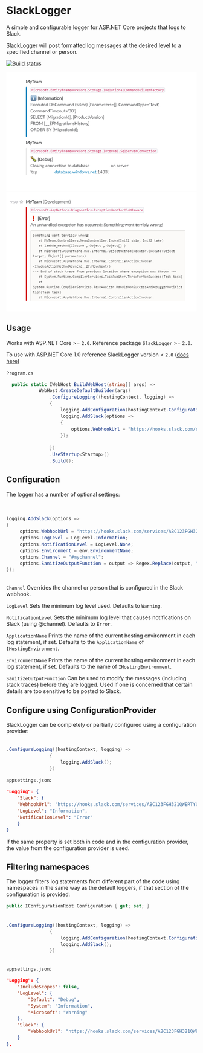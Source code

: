 # SlackLogger
A simple and configurable logger for ASP.NET Core projects that logs to Slack.

SlackLogger will post formatted log messages at the desired level to a specified channel or person.

[![Build status](https://ci.appveyor.com/api/projects/status/xirkw5ma3prrs70t?svg=true)](https://ci.appveyor.com/project/SeverinSverdvik/slacklogger)

![Example log message](/documentation/logexample.png)
![Example log message](/documentation/exceptionexample.png)

## Usage
Works with ASP.NET Core >= `2.0`. Reference package `SlackLogger` >= `2.0`. 

To use with ASP.NET Core 1.0 reference SlackLogger version < `2.0` ([docs here](https://github.com/severisv/SlackLogger/tree/f00cabfddaec673e35201f9ebeff6b5dd927972a))

`Program.cs`
```cs
  public static IWebHost BuildWebHost(string[] args) =>
            WebHost.CreateDefaultBuilder(args)
                .ConfigureLogging((hostingContext, logging) =>
                {
                    logging.AddConfiguration(hostingContext.Configuration.GetSection("Logging"));
                    logging.AddSlack(options =>
                    {
                        options.WebhookUrl = "https://hooks.slack.com/services/ABC123FGH321QWERTYUICAZzDJBG3sehHH7scclYdDxj";
                    });

                })
                .UseStartup<Startup>()
                .Build();
```

## Configuration

The logger has a number of optional settings:

```cs


logging.AddSlack(options =>
{
     options.WebhookUrl = "https://hooks.slack.com/services/ABC123FGH321QWERTYUICAZzDJBG3sehHH7scclYdDxj";
     options.LogLevel = LogLevel.Information;
     options.NotificationLevel = LogLevel.None;
     options.Environment = env.EnvironmentName;
     options.Channel = "#mychannel";
     options.SanitizeOutputFunction = output => Regex.Replace(output, "@[^\\.@-]", "");
});
            
```

`Channel`
Overrides the channel or person that is configured in the Slack webhook.

`LogLevel`
Sets the minimum log level used. Defaults to `Warning`.

`NotificationLevel`
Sets the minimum log level that causes notifications on Slack (using @channel). Defaults to `Error`.

`ApplicationName`
Prints the name of the current hosting environment in each log statement, if set. Defaults to the `ApplicationName` of `IHostingEnvironment`.

`EnvironmentName`
Prints the name of the current hosting environment in each log statement, if set. Defaults to the name of `IHostingEnvironment`.

`SanitizeOutputFunction`
Can be used to modify the messages (including stack traces) before they are logged. Used if one is concerned that certain details are too sensitive to be posted to Slack.


## Configure using ConfigurationProvider
SlackLogger can be completely or partially configured using a configuration provider:

```cs

.ConfigureLogging((hostingContext, logging) =>
                {
                    logging.AddSlack();
                })

```

`appsettings.json`:
```json
"Logging": {
    "Slack": {
    "WebhookUrl": "https://hooks.slack.com/services/ABC123FGH321QWERTYUICAZzDJBG3sehHH7scclYdDxj",
    "LogLevel": "Information",
    "NotificationLevel": "Error"
    }
}

```

If the same property is set both in code and in the configuration provider, the value from the configuration provider is used.

## Filtering namespaces
The logger filters log statements from different part of the code using namespaces in the same way as the default loggers, if that section of the configuration is provided:

```cs
public IConfigurationRoot Configuration { get; set; }


.ConfigureLogging((hostingContext, logging) =>
                {
                    logging.AddConfiguration(hostingContext.Configuration.GetSection("Logging"));
                    logging.AddSlack();
                })



```

`appsettings.json`:
```json
"Logging": {
    "IncludeScopes": false,
    "LogLevel": {
        "Default": "Debug",
        "System": "Information",
        "Microsoft": "Warning"
    },
    "Slack": {
        "WebhookUrl": "https://hooks.slack.com/services/ABC123FGH321QWERTYUICAZzDJBG3sehHH7scclYdDxj"
    }
},

```
